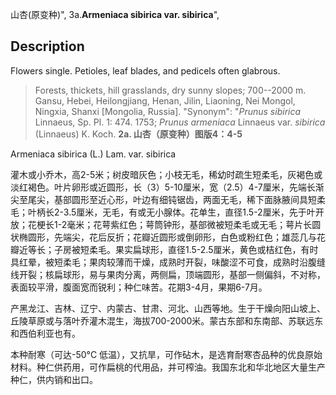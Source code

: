 山杏(原变种)",
3a.**Armeniaca sibirica var. sibirica**",

## Description
Flowers single. Petioles, leaf blades, and pedicels often glabrous.

> Forests, thickets, hill grasslands, dry sunny slopes; 700--2000 m. Gansu, Hebei, Heilongjiang, Henan, Jilin, Liaoning, Nei Mongol, Ningxia, Shanxi [Mongolia, Russia].
  "Synonym": "*Prunus sibirica* Linnaeus, Sp. Pl. 1: 474. 1753; *Prunus armeniaca* Linnaeus var. *sibirica* (Linnaeus) K. Koch.
**2a. 山杏（原变种）图版4：4-5**

Armeniaca sibirica (L.) Lam. var. sibirica

灌木或小乔木，高2-5米；树皮暗灰色；小枝无毛，稀幼时疏生短柔毛，灰褐色或淡红褐色。叶片卵形或近圆形，长（3）5-10厘米，宽（2.5）4-7厘米，先端长渐尖至尾尖，基部圆形至近心形，叶边有细钝锯齿，两面无毛，稀下面脉腋间具短柔毛；叶柄长2-3.5厘米，无毛，有或无小腺体。花单生，直径1.5-2厘米，先于叶开放；花梗长1-2毫米；花萼紫红色；萼筒钟形，基部微被短柔毛或无毛；萼片长圆状椭圆形，先端尖，花后反折；花瓣近圆形或倒卵形，白色或粉红色；雄蕊几与花瓣近等长；子房被短柔毛。果实扁球形，直径1.5-2.5厘米，黄色或桔红色，有时具红晕，被短柔毛；果肉较薄而干燥，成熟时开裂，味酸涩不可食，成熟时沿腹缝线开裂；核扁球形，易与果肉分离，两侧扁，顶端圆形，基部一侧偏斜，不对称，表面较平滑，腹面宽而锐利；种仁味苦。花期3-4月，果期6-7月。

产黑龙江、吉林、辽宁、内蒙古、甘肃、河北、山西等地。生于干燥向阳山坡上、丘陵草原或与落叶乔灌木混生，海拔700-2000米。蒙古东部和东南部、苏联远东和西伯利亚也有。

本种耐寒（可达-50°C 低温），又抗旱，可作砧木，是选育耐寒杏品种的优良原始材料。种仁供药用，可作扁桃的代用品，并可榨油。我国东北和华北地区大量生产种仁，供内销和出口。
